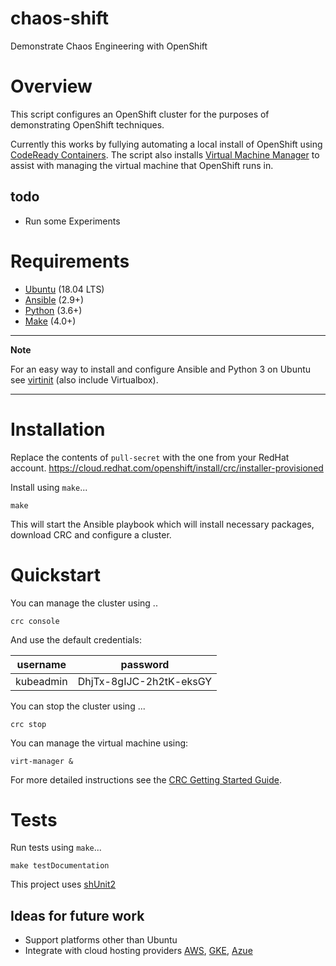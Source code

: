 # chaos-shift
Demonstrate Chaos Engineering with OpenShift

# Overview
This script configures an OpenShift cluster for the purposes of demonstrating OpenShift techniques.

Currently this works by fullying automating a local install of OpenShift using [CodeReady Containers][crc].
The script also installs [Virtual Machine Manager][virt-manager] to assist with managing the virtual machine that OpenShift runs in.

## todo

 * Run some Experiments

# Requirements
 * [Ubuntu][ubuntu] (18.04 LTS)
 * [Ansible][ansible] (2.9+)
 * [Python][python] (3.6+)
 * [Make][make] (4.0+)

---
**Note**

For an easy way to install and configure Ansible and Python 3 on Ubuntu see [virtinit] (also include Virtualbox).

---

# Installation

Replace the contents of `pull-secret` with the one from your RedHat account.
https://cloud.redhat.com/openshift/install/crc/installer-provisioned

Install using `make`...

    make

This will start the Ansible playbook which will install necessary packages, download CRC and configure a cluster.

# Quickstart

You can manage the cluster using ..

    crc console
    
And use the default credentials:

username|password
--------|--------
kubeadmin|DhjTx-8gIJC-2h2tK-eksGY

You can stop the cluster using ...

    crc stop
    
You can manage the virtual machine using:

    virt-manager &

For more detailed instructions see the [CRC Getting Started Guide][crc-docs].

# Tests

Run tests using `make`...

    make testDocumentation

This project uses [shUnit2][shunit2]

## Ideas for future work
* Support platforms other than Ubuntu
* Integrate with cloud hosting providers [AWS][aws], [GKE][gke], [Azue][azure]

[ansible]: https://www.ansible.com/
[aws]: https://aws.amazon.com/
[azure]: https://azure.microsoft.com/
[crc]: https://github.com/code-ready/crc
[crc-docs]: https://code-ready.github.io/crc/
[gke]: https://cloud.google.com/kubernetes-engine
[make]: https://www.gnu.org/software/make/
[python]: https://www.python.org/
[ubuntu]: https://ubuntu.com/
[shunit2]: https://github.com/kward/shunit2
[virtinit]: https://github.com/danielbrownridge/virtinit
[virt-manager]: https://virt-manager.org/
